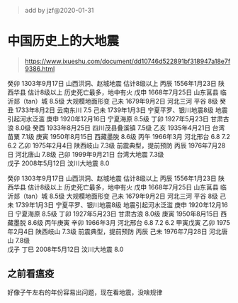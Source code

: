 >add by jzf@2020-01-31

# 中国历史上的大地震
>https://www.ixueshu.com/document/dd10746d522891bf318947a18e7f9386.html
>
癸卯 1303年9月17日 山西洪洞、赵城地震 估计8级以上
丙辰 1556年1月23日 陕西华县 估计8级以上 历史死亡最多，地中有火
戊申 1668年7月25日 山东莒县 临沂郯（tan）城 8.5级 大规模地面形变
己未 1679年9月2日  河北三河 平谷 8级
癸丑 1733年8月2日  云南东川 7.5
己未 1739年1月3日 宁夏平罗、银川地震8级 地震引起河水泛滥
庚申 1920年12月16日 宁夏海原 8.5级 
丁卯 1927年5月23日 甘肃古浪 8.0级
癸酉 1933年8月25日 四川茂县叠溪镇 7.5级
乙亥 1935年4月21日 台湾苗粟 7.1级 
庚寅 1950年8月15日 西藏墨脱 8.6级
丙午 1966年3月 河北邢台 6.8 7.2 6.2
乙卯 1975年2月4日 陕西岐山  7.3级 前震典型，提前预防
丙辰 1976年7月28日 河北唐山 7.8级 
己卯 1999年9月21日 台湾大地震 7.3级  
戊子 2008年5月12日 汶川大地震 8.0

癸卯 1303年9月17日 山西洪洞、赵城地震 估计8级以上
丙辰 1556年1月23日 陕西华县 估计8级以上 历史死亡最多，地中有火
戊申 1668年7月25日 山东莒县 临沂郯（tan）城 8.5级 大规模地面形变
己未 1679年9月2日  河北三河 平谷 8级
己未 1739年1月3日 宁夏平罗、银川地震8级 地震引起河水泛滥
庚申 1920年12月16日 宁夏海原 8.5级 
丁卯 1927年5月23日 甘肃古浪 8.0级
庚寅 1950年8月15日 西藏墨脱 8.6级
丙午庚寅 辛卯 1966年3月 河北邢台 6.8 7.2 6.2
甲寅戊寅 乙卯 1975年2月4日 陕西岐山  7.3级 前震典型，提前预防
丙辰 己未 1976年7月28日 河北唐山 7.8级  
戊子 丁巳 2008年5月12日 汶川大地震 8.0

##  之前看瘟疫

好像子午左右的年份容易出问题，现在看地震，没啥规律